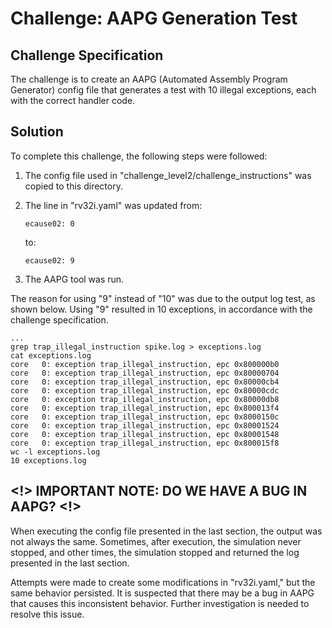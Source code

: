 # Challenge: AAPG Generation Test

## Challenge Specification

The challenge is to create an AAPG (Automated Assembly Program Generator) config file that generates a test with 10 illegal exceptions, each with the correct handler code.

## Solution

To complete this challenge, the following steps were followed:

1. The config file used in "challenge_level2/challenge_instructions" was copied to this directory.
2. The line in "rv32i.yaml" was updated from:

   ```
   ecause02: 0
   ```

   to:

   ```
   ecause02: 9
   ```

3. The AAPG tool was run.

The reason for using "9" instead of "10" was due to the output log test, as shown below. Using "9" resulted in 10 exceptions, in accordance with the challenge specification.

```
...
grep trap_illegal_instruction spike.log > exceptions.log
cat exceptions.log
core   0: exception trap_illegal_instruction, epc 0x800000b0
core   0: exception trap_illegal_instruction, epc 0x80000704
core   0: exception trap_illegal_instruction, epc 0x80000cb4
core   0: exception trap_illegal_instruction, epc 0x80000cdc
core   0: exception trap_illegal_instruction, epc 0x80000db8
core   0: exception trap_illegal_instruction, epc 0x800013f4
core   0: exception trap_illegal_instruction, epc 0x8000150c
core   0: exception trap_illegal_instruction, epc 0x80001524
core   0: exception trap_illegal_instruction, epc 0x80001548
core   0: exception trap_illegal_instruction, epc 0x800015f8
wc -l exceptions.log
10 exceptions.log
```

## <!> IMPORTANT NOTE: DO WE HAVE A BUG IN AAPG? <!>

When executing the config file presented in the last section, the output was not always the same. Sometimes, after execution, the simulation never stopped, and other times, the simulation stopped and returned the log presented in the last section.

Attempts were made to create some modifications in "rv32i.yaml," but the same behavior persisted. It is suspected that there may be a bug in AAPG that causes this inconsistent behavior. Further investigation is needed to resolve this issue.
